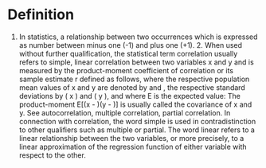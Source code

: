 # Definition

1.  In statistics, a relationship between two occurrences which is
    expressed as number between minus one (-1) and plus one (+1). 2.
    When used without further qualification, the statistical term
    correlation usually refers to simple, linear correlation between two
    variables x and y and is measured by the product-moment coefficient
    of correlation or its sample estimate r defined as follows, where
    the respective population mean values of x and y are denoted by and
    , the respective standard deviations by ( x ) and ( y ), and where E
    is the expected value: The product-moment E\[(x - )(y - )\] is
    usually called the covariance of x and y. See autocorrelation,
    multiple correlation, partial correlation. In connection with
    correlation, the word simple is used in contradistinction to other
    qualifiers such as multiple or partial. The word linear refers to a
    linear relationship between the two variables, or more precisely, to
    a linear approximation of the regression function of either variable
    with respect to the other.
